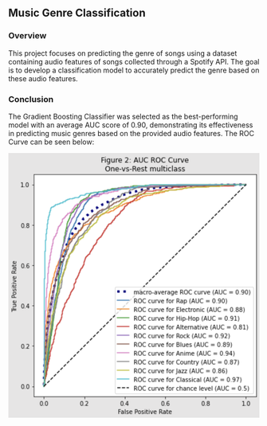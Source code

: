 
## Music Genre Classification

### Overview

This project focuses on predicting the genre of songs using a dataset containing audio features of songs collected through a Spotify API. The goal is to develop a classification model to accurately predict the genre based on these audio features.

### Conclusion

The Gradient Boosting Classifier was selected as the best-performing model with an average AUC score of 0.90, demonstrating its effectiveness in predicting music genres based on the provided audio features. The ROC Curve can be seen below:

![alt text](https://github.com/shriyakalakata/musicGenreClassification/blob/main/ROC_Curve.png?raw=true)

